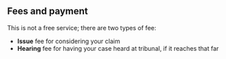<h2 class="legend">Fees and payment</h2>

This is not a free service; there are two types of fee:

- __Issue__ fee for considering your claim
- __Hearing__ fee for having your case heard at tribunal, if it reaches that far

